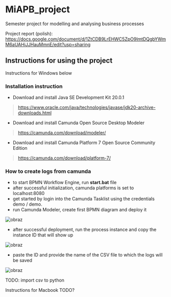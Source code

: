 # MiAPB_project
Semester project for modelling and analysing business processes

Project report (polish): https://docs.google.com/document/d/1ZtCDB9LrEHWC5ZpO9lmtDQgbYWmM6aUAHiJJHauMmnE/edit?usp=sharing


## Instructions for using the project

Instructions for Windows below

### Installation instruction

- Download and install Java SE Development Kit 20.0.1
> https://www.oracle.com/java/technologies/javase/jdk20-archive-downloads.html
- Download and install Camunda Open Source Desktop Modeler
> https://camunda.com/download/modeler/
- Download and install Camunda Platform 7 Open Source Community Edition
> https://camunda.com/download/platform-7/

### How to create logs from camunda
- to start BPMN Workflow Engine, run **start.bat** file
- after successful initialization, camunda platforms is set to localhost:8080
- get started by login into the Camunda Tasklist using the credentials demo / demo.
- run Camunda Modeler, create first BPMN diagram and deploy it
    
![obraz](https://github.com/Motyleczek/MiAPB_project/assets/39114845/b6126eb9-0822-41ea-99dd-f7a3e5bd360c)

- after successful deployment, run the process instance and copy the instance ID that will show up

![obraz](https://github.com/Motyleczek/MiAPB_project/assets/39114845/445b6acb-b150-43bc-9c3f-18ddebe3019b)

- paste the ID and provide the name of the CSV file to which the logs will be saved

![obraz](https://github.com/Motyleczek/MiAPB_project/assets/39114845/692bc97a-e12e-4d69-ab71-78508e4501cc)

TODO: import csv to python  

Instructions for Macbook TODO?
